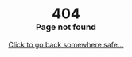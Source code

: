 <div align="center">
    <h1 style="margin-bottom:0;">404</h1>
    <h3 style="margin-top:0;">Page not found</h3>
    <p>
        <a href="/">Click to go back somewhere safe...</a>
    </p>
<div>

